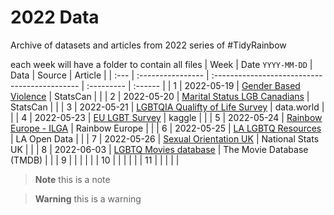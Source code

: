 
# 2022 Data

Archive of datasets and articles from 2022 series of #TidyRainbow

each week will have a folder to contain all files
| Week | Date `YYYY-MM-DD` | Data                                          | Source     | Article |
| :--- | :---------------- | :-------------------------------------------- | :--------- | :------ |
| 1    | 2022-05-19        | [Gender Based Violence](2022-05-19)           | StatsCan   |         |
| 2    | 2022-05-20        | [Marital Status LGB Canadians](2022-05-20)    | StatsCan   |         |
| 3    | 2022-05-21        | [LGBTQIA Qualifty of Life Survey](2022-05-21) | data.world |         |
| 4    | 2022-05-23        | [EU LGBT Survey](2022-05-23)                  | kaggle     |         |
| 5    | 2022-05-24        | [Rainbow Europe - ILGA](2022-05-24)           | Rainbow Europe  |    |
| 6    | 2022-05-25        | [LA LGBTQ Resources](2022-05-25)              | LA Open Data    |    |
| 7    | 2022-05-26        | [Sexual Orientation UK](2022-05-26)           | National Stats UK  | |
| 8    | 2022-06-03        | [LGBTQ Movies database](2022-06-03)           | The Movie Database (TMDB) | |
| 9    |                   |                                               |            |         |
| 10    |                   |                                               |            |         |
| 11    |                   |                                               |            |         |




> **Note**
> this is a note


> **Warning**
> this is a warning
